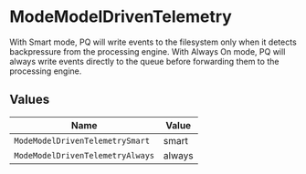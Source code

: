 # ModeModelDrivenTelemetry

With Smart mode, PQ will write events to the filesystem only when it detects backpressure from the processing engine. With Always On mode, PQ will always write events directly to the queue before forwarding them to the processing engine.


## Values

| Name                             | Value                            |
| -------------------------------- | -------------------------------- |
| `ModeModelDrivenTelemetrySmart`  | smart                            |
| `ModeModelDrivenTelemetryAlways` | always                           |